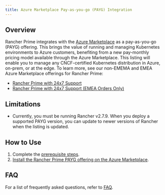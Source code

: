 ```yaml
---
title: Azure Marketplace Pay-as-you-go (PAYG) Integration
---
```


<head>
  <link rel="canonical" href="https://ranchermanager.docs.rancher.com/integrations-in-rancher/cloud-marketplace/azure-marketplace-payg-integration/azure-marketplace-payg-integration"/>
</head>

## Overview

Rancher Prime integrates with the [Azure Marketplace](https://azuremarketplace.microsoft.com) as a pay-as-you-go (PAYG) offering. This brings the value of running and managing Kubernetes environments to Azure customers, benefiting from a new pay-monthly pricing model available through the Azure Marketplace. This listing will enable you to manage any CNCF-certified Kubernetes distribution in Azure, on-prem, or at the edge. To learn more, see our non-EMEMA and EMEA Azure Marketplace offerings for Rancher Prime:

- [Rancher Prime with 24x7 Support](https://portal.azure.com/#view/Microsoft_Azure_Marketplace/GalleryItemDetailsBladeNopdl/id/suse.rancher-prime-llc/selectionMode~/false/resourceGroupId//resourceGroupLocation//dontDiscardJourney~/false/selectedMenuId/home/launchingContext~/%7B%22galleryItemId%22%3A%22suse.rancher-prime-llcpay-as-you-go%22%2C%22source%22%3A%5B%22GalleryFeaturedMenuItemPart%22%2C%22VirtualizedTileDetails%22%5D%2C%22menuItemId%22%3A%22home%22%2C%22subMenuItemId%22%3A%22Search%20results%22%2C%22telemetryId%22%3A%221dafcf16-920e-46ea-80c9-dc85c6bd3a17%22%7D/searchTelemetryId/c2300fb7-ba7b-462a-ba57-a37cb5e2822d)
- [Rancher Prime with 24x7 Support (EMEA Orders Only)](https://portal.azure.com/#view/Microsoft_Azure_Marketplace/GalleryItemDetailsBladeNopdl/id/suseirelandltd1692213356027.rancher-prime-ltd/selectionMode~/false/resourceGroupId//resourceGroupLocation//dontDiscardJourney~/false/selectedMenuId/home/launchingContext~/%7B%22galleryItemId%22%3A%22suseirelandltd1692213356027.rancher-prime-ltdpay-as-you-go%22%2C%22source%22%3A%5B%22GalleryFeaturedMenuItemPart%22%2C%22VirtualizedTileDetails%22%5D%2C%22menuItemId%22%3A%22home%22%2C%22subMenuItemId%22%3A%22Search%20results%22%2C%22telemetryId%22%3A%22c6b1d79a-b577-47b0-90e5-41e6c49688ab%22%7D/searchTelemetryId/1793144d-e0d9-466e-8e36-dfeddc73163b)

## Limitations

- Currently, you must be running Rancher v2.7.9. When you deploy a supported PAYG version, you can update to newer versions of Rancher when the listing is updated.

## How to Use

1. Complete the [prerequisite steps](prerequisites.md).
2. [Install the Rancher Prime PAYG offering on the Azure Marketplace](installing-rancher-prime.md).

## FAQ

For a list of frequently asked questions, refer to [FAQ](../cloud-marketplace-payg-integration.md#faq).
